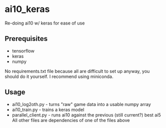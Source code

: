 # ai10_keras
Re-doing ai10 w/ keras for ease of use

## Prerequisites
 * tensorflow
 * keras
 * numpy
 
No requirements.txt file because all are difficult to set up anyway, you should do it yourself. I recommend using miniconda.

## Usage
 * ai10_log2oth.py - turns "raw" game data into a usable numpy array
 * ai10_train.py - trains a keras model
 * parallel_client.py - runs ai10 against the previous (still current?) best ai5
All other files are dependencies of one of the files above